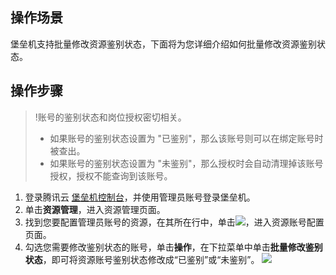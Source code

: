 ## 操作场景

堡垒机支持批量修改资源鉴别状态，下面将为您详细介绍如何批量修改资源鉴别状态。


## 操作步骤

>!账号的鉴别状态和岗位授权密切相关。
>- 如果账号的鉴别状态设置为 "已鉴别"，那么该账号则可以在绑定账号时被查出。
>- 如果账号的鉴别状态设置为 "未鉴别"，那么授权时会自动清理掉该账号授权，授权不能查询到该账号。


1. 登录腾讯云 [堡垒机控制台](https://console.cloud.tencent.com/cds/dasb)，并使用管理员账号登录堡垒机。
2. 单击**资源管理**，进入资源管理页面。
3. 找到您要配置管理员账号的资源，在其所在行中，单击<img src="https://main.qcloudimg.com/raw/16a5a67aea59ccb5cdc7bb1cc02892f5.png"  style="margin:0;">，进入资源账号配置页面。
4. 勾选您需要修改鉴别状态的账号，单击**操作**，在下拉菜单中单击**批量修改鉴别状态**，即可将资源账号鉴别状态修改成“已鉴别”或“未鉴别”。
![](https://main.qcloudimg.com/raw/007410fea0263d87736dab78a36f0809.png)

